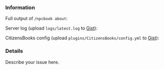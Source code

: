 <!--
Don't put anything inside this block, as it won't be included in the issue.

If you have a feature suggestion, please delete the template.

Otherwise, if you are reporting a bug, read on:
1.  Fill out the template, running the commands either in the console or 
    as a player. Don't simply put "latest" or I will ignore it.

2.  When linking files, do not attach them to the post! Paste them on 
    https://gist.github.com/, then paste a link to them in the relevant parts
    of the template. Avoid using Hastebin or Pastebin, as files are deleted
    after a period of time.

3.  If you are reporting an issue with lag, please include a timings report.

4.  If you are reporting an issue with messages or in-game behaviour, please
    include screenshots detailing the problem.

5.  Include a description and any other details that may be helpful under the
    Details section.

6.  Delete this line and all above lines before posting your issue!       -->

### Information

Full output of `/npcbook about`:




Server log (upload `logs/latest.log` to [Gist](https://gist.github.com/)):

CitizensBooks config (upload `plugins/CitizensBooks/config.yml` to [Gist](https://gist.github.com/)): 

### Details

Describe your issue here.
